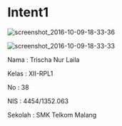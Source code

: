 # Intent1

![screenshot_2016-10-09-18-33-36](https://cloud.githubusercontent.com/assets/22192029/19220507/b4aff752-8e58-11e6-848a-791dc9b04073.png)

![screenshot_2016-10-09-18-33-33](https://cloud.githubusercontent.com/assets/22192029/19220509/b4b85e06-8e58-11e6-9550-f390b23231ee.png)

Nama : Trischa Nur Laila

Kelas : XII-RPL1

No : 38

NIS : 4454/1352.063

Sekolah : SMK Telkom Malang
